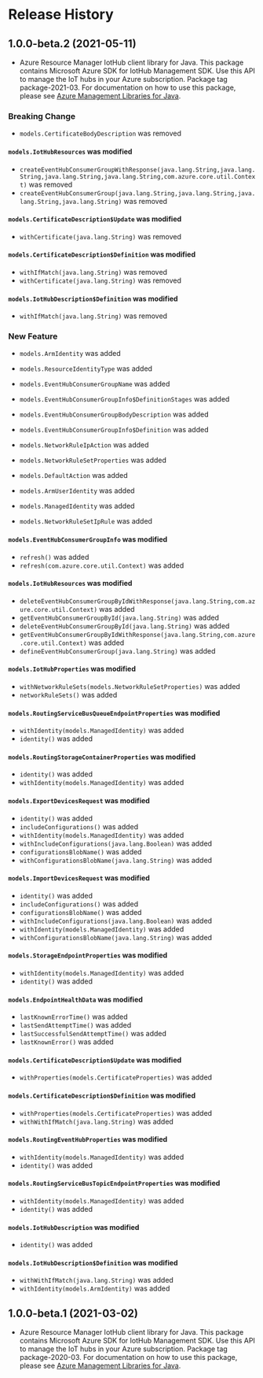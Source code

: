 # Release History

## 1.0.0-beta.2 (2021-05-11)

- Azure Resource Manager IotHub client library for Java. This package contains Microsoft Azure SDK for IotHub Management SDK. Use this API to manage the IoT hubs in your Azure subscription. Package tag package-2021-03. For documentation on how to use this package, please see [Azure Management Libraries for Java](https://aka.ms/azsdk/java/mgmt).

### Breaking Change

* `models.CertificateBodyDescription` was removed

#### `models.IotHubResources` was modified

* `createEventHubConsumerGroupWithResponse(java.lang.String,java.lang.String,java.lang.String,java.lang.String,com.azure.core.util.Context)` was removed
* `createEventHubConsumerGroup(java.lang.String,java.lang.String,java.lang.String,java.lang.String)` was removed

#### `models.CertificateDescription$Update` was modified

* `withCertificate(java.lang.String)` was removed

#### `models.CertificateDescription$Definition` was modified

* `withIfMatch(java.lang.String)` was removed
* `withCertificate(java.lang.String)` was removed

#### `models.IotHubDescription$Definition` was modified

* `withIfMatch(java.lang.String)` was removed

### New Feature

* `models.ArmIdentity` was added

* `models.ResourceIdentityType` was added

* `models.EventHubConsumerGroupName` was added

* `models.EventHubConsumerGroupInfo$DefinitionStages` was added

* `models.EventHubConsumerGroupBodyDescription` was added

* `models.EventHubConsumerGroupInfo$Definition` was added

* `models.NetworkRuleIpAction` was added

* `models.NetworkRuleSetProperties` was added

* `models.DefaultAction` was added

* `models.ArmUserIdentity` was added

* `models.ManagedIdentity` was added

* `models.NetworkRuleSetIpRule` was added

#### `models.EventHubConsumerGroupInfo` was modified

* `refresh()` was added
* `refresh(com.azure.core.util.Context)` was added

#### `models.IotHubResources` was modified

* `deleteEventHubConsumerGroupByIdWithResponse(java.lang.String,com.azure.core.util.Context)` was added
* `getEventHubConsumerGroupById(java.lang.String)` was added
* `deleteEventHubConsumerGroupById(java.lang.String)` was added
* `getEventHubConsumerGroupByIdWithResponse(java.lang.String,com.azure.core.util.Context)` was added
* `defineEventHubConsumerGroup(java.lang.String)` was added

#### `models.IotHubProperties` was modified

* `withNetworkRuleSets(models.NetworkRuleSetProperties)` was added
* `networkRuleSets()` was added

#### `models.RoutingServiceBusQueueEndpointProperties` was modified

* `withIdentity(models.ManagedIdentity)` was added
* `identity()` was added

#### `models.RoutingStorageContainerProperties` was modified

* `identity()` was added
* `withIdentity(models.ManagedIdentity)` was added

#### `models.ExportDevicesRequest` was modified

* `identity()` was added
* `includeConfigurations()` was added
* `withIdentity(models.ManagedIdentity)` was added
* `withIncludeConfigurations(java.lang.Boolean)` was added
* `configurationsBlobName()` was added
* `withConfigurationsBlobName(java.lang.String)` was added

#### `models.ImportDevicesRequest` was modified

* `identity()` was added
* `includeConfigurations()` was added
* `configurationsBlobName()` was added
* `withIncludeConfigurations(java.lang.Boolean)` was added
* `withIdentity(models.ManagedIdentity)` was added
* `withConfigurationsBlobName(java.lang.String)` was added

#### `models.StorageEndpointProperties` was modified

* `withIdentity(models.ManagedIdentity)` was added
* `identity()` was added

#### `models.EndpointHealthData` was modified

* `lastKnownErrorTime()` was added
* `lastSendAttemptTime()` was added
* `lastSuccessfulSendAttemptTime()` was added
* `lastKnownError()` was added

#### `models.CertificateDescription$Update` was modified

* `withProperties(models.CertificateProperties)` was added

#### `models.CertificateDescription$Definition` was modified

* `withProperties(models.CertificateProperties)` was added
* `withWithIfMatch(java.lang.String)` was added

#### `models.RoutingEventHubProperties` was modified

* `withIdentity(models.ManagedIdentity)` was added
* `identity()` was added

#### `models.RoutingServiceBusTopicEndpointProperties` was modified

* `withIdentity(models.ManagedIdentity)` was added
* `identity()` was added

#### `models.IotHubDescription` was modified

* `identity()` was added

#### `models.IotHubDescription$Definition` was modified

* `withWithIfMatch(java.lang.String)` was added
* `withIdentity(models.ArmIdentity)` was added

## 1.0.0-beta.1 (2021-03-02)

- Azure Resource Manager IotHub client library for Java. This package contains Microsoft Azure SDK for IotHub Management SDK. Use this API to manage the IoT hubs in your Azure subscription. Package tag package-2020-03. For documentation on how to use this package, please see [Azure Management Libraries for Java](https://aka.ms/azsdk/java/mgmt).
